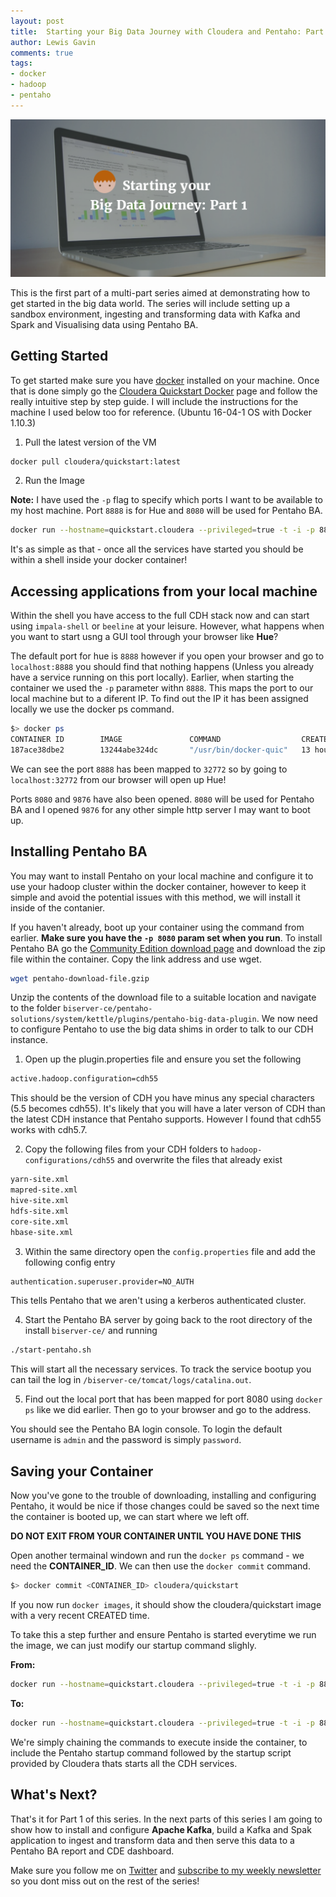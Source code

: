 ```yaml
--- 
layout: post 
title:  Starting your Big Data Journey with Cloudera and Pentaho: Part 1
author: Lewis Gavin 
comments: true 
tags: 
- docker 
- hadoop
- pentaho 
---
```


![CDH-Docker-Pentaho-Part1](../images/cdh-docker-1.png)

This is the first part of a multi-part series aimed at demonstrating how to get started in the big data world. The series will include setting up a sandbox environment, ingesting and transforming data with Kafka and Spark and Visualising data using Pentaho BA.

## Getting Started

To get started make sure you have [docker]() installed on your machine. Once that is done simply go the [Cloudera Quickstart Docker]() page and follow the really intuitive step by step guide. I will include the instructions for the machine I used below too for reference. (Ubuntu 16-04-1 OS with Docker 1.10.3)

1. Pull the latest version of the VM

~~~bash
docker pull cloudera/quickstart:latest
~~~

2. Run the Image

**Note:** I have used the `-p` flag to specify which ports I want to be available to my host machine. Port `8888` is for Hue and `8080` will be used for Pentaho BA.

~~~bash
docker run --hostname=quickstart.cloudera --privileged=true -t -i -p 8888 -p 8080 cloudera/quickstart /usr/bin/docker-quickstart
~~~

It's as simple as that - once all the services have started you should be within a shell inside your docker container!


## Accessing applications from your local machine

Within the shell you have access to the full CDH stack now and can start using `impala-shell` or `beeline` at your leisure. However, what happens when you want to start usng a GUI tool through your browser like **Hue**?

The default port for hue is `8888` however if you open your browser and go to `localhost:8888` you should find that nothing happens (Unless you already have a service running on this port locally). Earlier, when starting the container we used the `-p` parameter withn `8888`. This maps the port to our local machine but to a diferent IP. To find out the IP it has been assigned locally we use the docker ps command.

~~~bash
$> docker ps
CONTAINER ID        IMAGE               COMMAND                  CREATED             STATUS              PORTS
187ace38dbe2        13244abe324dc       "/usr/bin/docker-quic"   13 hours ago        Up 13 hours         21050/tcp, 0.0.0.0:32773->8080/tcp, 0.0.0.0:32772->8888/tcp, 0.0.0.0:32771->9876/tcp  

~~~

We can see the port `8888` has been mapped to `32772` so by going to `localhost:32772` from our browser will open up Hue!

Ports `8080` and `9876` have also been opened. `8080` will be used for Pentaho BA and I opened `9876` for any other simple http server I may want to boot up.


## Installing Pentaho BA

You may want to install Pentaho on your local machine and configure it to use your hadoop cluster within the docker container, however to keep it simple and avoid the potential issues with this method, we will install it inside of the contanier.

If you haven't already, boot up your container using the command from earlier. **Make sure you have the `-p 8080` param set when you run**. To install Pentaho BA go the [Community Edition download page](http://community.pentaho.com/) and download the zip file within the container. Copy the link address and use wget. 

~~~bash
wget pentaho-download-file.gzip
~~~

Unzip the contents of the download file to a suitable location and navigate to the folder `biserver-ce/pentaho-solutions/system/kettle/plugins/pentaho-big-data-plugin`. We now need to configure Pentaho to use the big data shims in order to talk to our CDH instance. 

1. Open up the plugin.properties file and ensure you set the following

~~~bash
active.hadoop.configuration=cdh55
~~~

This should be the version of CDH you have minus any special characters (5.5 becomes cdh55). It's likely that you will have a later verson of CDH than the latest CDH instance that Pentaho supports. However I found that cdh55 works with cdh5.7.

2. Copy the following files from your CDH folders to `hadoop-configurations/cdh55` and overwrite the files that already exist

~~~bash
yarn-site.xml
mapred-site.xml
hive-site.xml
hdfs-site.xml
core-site.xml
hbase-site.xml
~~~

3. Within the same directory open the `config.properties` file and add the following config entry

~~~bash
authentication.superuser.provider=NO_AUTH
~~~

This tells Pentaho that we aren't using a kerberos authenticated cluster.

4. Start the Pentaho BA server by going back to the root directory of the install `biserver-ce/` and running

~~~bash
./start-pentaho.sh
~~~

This will start all the necessary services. To track the service bootup you can tail the log in `/biserver-ce/tomcat/logs/catalina.out`.

5. Find out the local port that has been mapped for port 8080 using `docker ps` like we did earlier. Then go to your browser and go to the address.

You should see the Pentaho BA login console. To login the default username is `admin` and the password is simply `password`.


## Saving your Container

Now you've gone to the trouble of downloading, installing and configuring Pentaho, it would be nice if those changes could be saved so the next time the container is booted up, we can start where we left off.

**DO NOT EXIT FROM YOUR CONTAINER UNTIL YOU HAVE DONE THIS**

Open another termainal windown and run the `docker ps` command - we need the 
**CONTAINER_ID**. We can then use the `docker commit` command.

~~~bash
$> docker commit <CONTAINER_ID> cloudera/quickstart
~~~

If you now run `docker images`, it should show the cloudera/quickstart image with a very recent CREATED time.

To take this a step further and ensure Pentaho is started everytime we run the image, we can just modify our startup command slighly.

**From:**

~~~bash
docker run --hostname=quickstart.cloudera --privileged=true -t -i -p 8888 -p 8080 cloudera/quickstart /usr/bin/docker-quickstart
~~~


**To:**

~~~bash
docker run --hostname=quickstart.cloudera --privileged=true -t -i -p 8888 -p 9876 -p 8080 cloudera/quickstart /bin/bash -c "/opt/biserver-ce/start-pentaho.sh;/usr/bin/docker-quickstart"
~~~

We're simply chaining the commands to execute inside the container, to include the Pentaho startup command followed by the startup script provided by Cloudera thats starts all the CDH services.

## What's Next?

That's it for Part 1 of this series. In the next parts of this series I am going to show how to install and configure **Apache Kafka**, build a Kafka and Spak application to ingest and transform data and then serve this data to a Pentaho BA report and CDE dashboard.

Make sure you follow me on [Twitter](http://www.twitter.com/gavlaaaaaaaa) and [subscribe to my weekly newsletter](http://eepurl.com/b8r2XH) so you dont miss out on the rest of the series!
